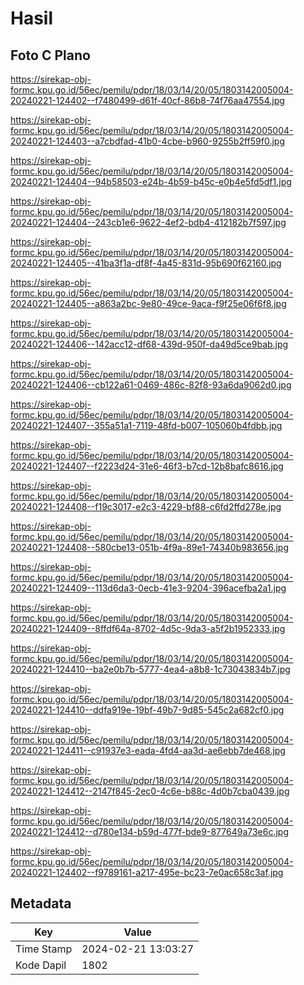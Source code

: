 # Hasil

## Foto C Plano

https://sirekap-obj-formc.kpu.go.id/56ec/pemilu/pdpr/18/03/14/20/05/1803142005004-20240221-124402--f7480499-d61f-40cf-86b8-74f76aa47554.jpg

https://sirekap-obj-formc.kpu.go.id/56ec/pemilu/pdpr/18/03/14/20/05/1803142005004-20240221-124403--a7cbdfad-41b0-4cbe-b960-9255b2ff59f0.jpg

https://sirekap-obj-formc.kpu.go.id/56ec/pemilu/pdpr/18/03/14/20/05/1803142005004-20240221-124404--94b58503-e24b-4b59-b45c-e0b4e5fd5df1.jpg

https://sirekap-obj-formc.kpu.go.id/56ec/pemilu/pdpr/18/03/14/20/05/1803142005004-20240221-124404--243cb1e6-9622-4ef2-bdb4-412182b7f597.jpg

https://sirekap-obj-formc.kpu.go.id/56ec/pemilu/pdpr/18/03/14/20/05/1803142005004-20240221-124405--41ba3f1a-df8f-4a45-831d-95b690f62160.jpg

https://sirekap-obj-formc.kpu.go.id/56ec/pemilu/pdpr/18/03/14/20/05/1803142005004-20240221-124405--a863a2bc-9e80-49ce-9aca-f9f25e06f6f8.jpg

https://sirekap-obj-formc.kpu.go.id/56ec/pemilu/pdpr/18/03/14/20/05/1803142005004-20240221-124406--142acc12-df68-439d-950f-da49d5ce9bab.jpg

https://sirekap-obj-formc.kpu.go.id/56ec/pemilu/pdpr/18/03/14/20/05/1803142005004-20240221-124406--cb122a61-0469-486c-82f8-93a6da9062d0.jpg

https://sirekap-obj-formc.kpu.go.id/56ec/pemilu/pdpr/18/03/14/20/05/1803142005004-20240221-124407--355a51a1-7119-48fd-b007-105060b4fdbb.jpg

https://sirekap-obj-formc.kpu.go.id/56ec/pemilu/pdpr/18/03/14/20/05/1803142005004-20240221-124407--f2223d24-31e6-46f3-b7cd-12b8bafc8616.jpg

https://sirekap-obj-formc.kpu.go.id/56ec/pemilu/pdpr/18/03/14/20/05/1803142005004-20240221-124408--f19c3017-e2c3-4229-bf88-c6fd2ffd278e.jpg

https://sirekap-obj-formc.kpu.go.id/56ec/pemilu/pdpr/18/03/14/20/05/1803142005004-20240221-124408--580cbe13-051b-4f9a-89e1-74340b983656.jpg

https://sirekap-obj-formc.kpu.go.id/56ec/pemilu/pdpr/18/03/14/20/05/1803142005004-20240221-124409--113d6da3-0ecb-41e3-9204-396acefba2a1.jpg

https://sirekap-obj-formc.kpu.go.id/56ec/pemilu/pdpr/18/03/14/20/05/1803142005004-20240221-124409--8ffdf64a-8702-4d5c-9da3-a5f2b1952333.jpg

https://sirekap-obj-formc.kpu.go.id/56ec/pemilu/pdpr/18/03/14/20/05/1803142005004-20240221-124410--ba2e0b7b-5777-4ea4-a8b8-1c73043834b7.jpg

https://sirekap-obj-formc.kpu.go.id/56ec/pemilu/pdpr/18/03/14/20/05/1803142005004-20240221-124410--ddfa919e-19bf-49b7-9d85-545c2a682cf0.jpg

https://sirekap-obj-formc.kpu.go.id/56ec/pemilu/pdpr/18/03/14/20/05/1803142005004-20240221-124411--c91937e3-eada-4fd4-aa3d-ae6ebb7de468.jpg

https://sirekap-obj-formc.kpu.go.id/56ec/pemilu/pdpr/18/03/14/20/05/1803142005004-20240221-124412--2147f845-2ec0-4c6e-b88c-4d0b7cba0439.jpg

https://sirekap-obj-formc.kpu.go.id/56ec/pemilu/pdpr/18/03/14/20/05/1803142005004-20240221-124412--d780e134-b59d-477f-bde9-877649a73e6c.jpg

https://sirekap-obj-formc.kpu.go.id/56ec/pemilu/pdpr/18/03/14/20/05/1803142005004-20240221-124402--f9789161-a217-495e-bc23-7e0ac658c3af.jpg


## Metadata

| Key        | Value               |
| ---------- | ------------------- |
| Time Stamp | 2024-02-21 13:03:27 |
| Kode Dapil | 1802                |



